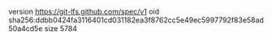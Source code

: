 version https://git-lfs.github.com/spec/v1
oid sha256:ddbb0424fa3116401cd031182ea3f8762cc5e49ec5997792f83e58ad50a4cd5e
size 5784

